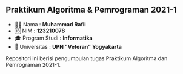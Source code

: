 ## Praktikum Algoritma & Pemrograman 2021-1

- 🧑🏼 Nama : **Muhammad Rafli**
- 🆔 NIM : **123210078**
- 🎓 Program Studi : **Informatika**
- 🏫 Universitas : **UPN "Veteran" Yogyakarta**

Repositori ini berisi pengumpulan tugas Praktikum Algoritma dan Pemrograman 2021-1.
